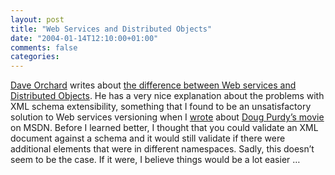 ```yaml
---
layout: post
title: "Web Services and Distributed Objects"
date: "2004-01-14T12:10:00+01:00"
comments: false
categories: 
---
```


<p><a href="http://www.pacificspirit.com/blog/">Dave Orchard</a> writes about <a href="http://www.pacificspirit.com/blog/2004/01/12/web_services_or_distributed_objects">the difference between Web services and Distributed Objects</a>. He has a very nice explanation about the problems with XML schema extensibility, something that I found to be an unsatisfactory solution to Web services versioning when I <a href="/blog/st/archives/000277.html">wrote</a> about <a href="http://www.microsoft.com/downloads/details.aspx?FamilyId=61903B0B-61ED-4ADF-9EAA-19D91568A387&#38;displaylang=en">Doug Purdy&#8217;s movie</a> on MSDN.
Before I learned better, I thought that you could validate an XML document against a schema and it would still validate if there were additional elements that were in different namespaces. Sadly, this doesn&#8217;t seem to be the case. If it were, I believe things would be a lot easier &#8230;</p>


